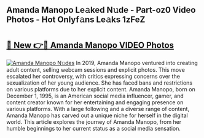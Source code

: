 ## Amanda Manopo Le𝚊ked N𝚞de - Part-oz0 Video Photos - Hot Onlyf𝚊ns Le𝚊ks 1zFeZ

# <h2><a href="http://ab40307.deff.icu/?id=Amanda+Manopo">🔗 New 👉🔴 Amanda Manopo VIDEO Photos</a></h2>

[![Amanda Manopo N𝚞des](https://i.imgur.com/rIISA9y.gif)](http://ab40307.deff.icu/?id=Amanda+Manopo)
In 2019, Amanda Manopo ventured into creating adult content, selling webcam sessions and explicit photos. This move escalated her controversy, with critics expressing concerns over the sexualization of her young audience. She has faced bans and restrictions on various platforms due to her explicit content. Amanda Manopo, born on December 1, 1995, is an American social media influencer, gamer, and content creator known for her entertaining and engaging presence on various platforms. With a large following and a diverse range of content, Amanda Manopo has carved out a unique niche for herself in the digital world. This article explores the journey of Amanda Manopo, from her humble beginnings to her current status as a social media sensation.
